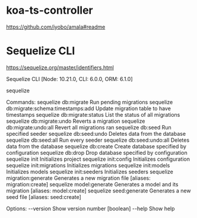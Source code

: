 <!--
 * @Des:
 * @Version:
 * @Author: Ellen
 * @Date: 2021-06-30 16:04:12
 * @LastEditors: Ellen
 * @LastEditTime: 2021-07-01 21:28:29
-->

# koa-ts-controller

https://github.com/iyobo/amala#readme

# Sequelize CLI

https://sequelize.org/master/identifiers.html

Sequelize CLI [Node: 10.21.0, CLI: 6.0.0, ORM: 6.1.0]

sequelize <command>

Commands:
sequelize db:migrate Run pending migrations
sequelize db:migrate:schema:timestamps:add Update migration table to have timestamps
sequelize db:migrate:status List the status of all migrations
sequelize db:migrate:undo Reverts a migration
sequelize db:migrate:undo:all Revert all migrations ran
sequelize db:seed Run specified seeder
sequelize db:seed:undo Deletes data from the database
sequelize db:seed:all Run every seeder
sequelize db:seed:undo:all Deletes data from the database
sequelize db:create Create database specified by configuration
sequelize db:drop Drop database specified by configuration
sequelize init Initializes project
sequelize init:config Initializes configuration
sequelize init:migrations Initializes migrations
sequelize init:models Initializes models
sequelize init:seeders Initializes seeders
sequelize migration:generate Generates a new migration file [aliases: migration:create]
sequelize model:generate Generates a model and its migration [aliases: model:create]
sequelize seed:generate Generates a new seed file [aliases: seed:create]

Options:
--version Show version number [boolean]
--help Show help
